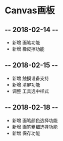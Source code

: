 # Canvas画板

## -- 2018-02-14 --

- 新增 画笔功能
- 新增 橡皮擦功能

## -- 2018-02-15 --

- 新增 触摸设备支持
- 新增 清屏功能
- 调整 工具选中样式

## -- 2018-02-18 --

- 新增 画笔颜色选择功能
- 新增 画笔粗细选择功能
- 新增 保存功能